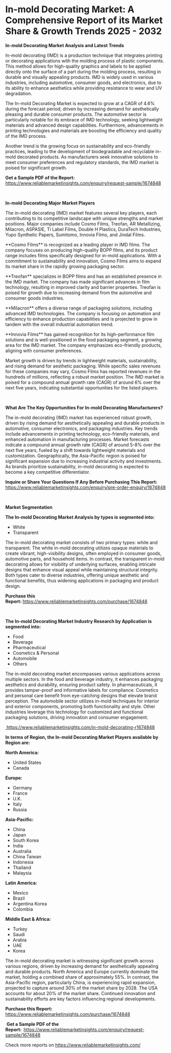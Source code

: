 <p><h1>In-mold Decorating Market: A Comprehensive Report of its Market Share & Growth Trends 2025 - 2032</h1></p><p><strong>In-mold Decorating Market Analysis and Latest Trends</strong></p>
<p><p>In-mold decorating (IMD) is a production technique that integrates printing or decorating applications with the molding process of plastic components. This method allows for high-quality graphics and labels to be applied directly onto the surface of a part during the molding process, resulting in durable and visually appealing products. IMD is widely used in various industries, including automotive, consumer goods, and electronics, due to its ability to enhance aesthetics while providing resistance to wear and UV degradation.</p><p>The In-mold Decorating Market is expected to grow at a CAGR of 4.6% during the forecast period, driven by increasing demand for aesthetically pleasing and durable consumer products. The automotive sector is particularly notable for its embrace of IMD technology, seeking lightweight materials and advanced design capabilities. Furthermore, advancements in printing technologies and materials are boosting the efficiency and quality of the IMD process. </p><p>Another trend is the growing focus on sustainability and eco-friendly practices, leading to the development of biodegradable and recyclable in-mold decorated products. As manufacturers seek innovative solutions to meet consumer preferences and regulatory standards, the IMD market is poised for significant growth.</p></p>
<p><strong>Get a Sample PDF of the Report:&nbsp;</strong> <a href="https://www.reliablemarketinsights.com/enquiry/request-sample/1674848?utm_campaign=3005&utm_medium=2&utm_source=Github&utm_content=ia&utm_term=25032025&utm_id=in-mold-decorating">https://www.reliablemarketinsights.com/enquiry/request-sample/1674848</a></p>
<p>&nbsp;</p>
<p><strong>In-mold Decorating Major Market Players</strong></p>
<p><p>The in-mold decorating (IMD) market features several key players, each contributing to its competitive landscape with unique strengths and market positions. Major companies include Cosmo Films, Treofan, AR Metallizing, Milacron, ASPASIE, Ti Label Films, Double H Plastics, DuraTech Industries, Yupo Synthetic Papers, Sumitomo, Innovia Films, and Jindal Films. </p><p>**Cosmo Films** is recognized as a leading player in IMD films. The company focuses on producing high-quality BOPP films, and its product range includes films specifically designed for in-mold applications. With a commitment to sustainability and innovation, Cosmo Films aims to expand its market share in the rapidly growing packaging sector.</p><p>**Treofan** specializes in BOPP films and has an established presence in the IMD market. The company has made significant advances in film technology, resulting in improved clarity and barrier properties. Treofan is poised for growth due to increasing demand from the automotive and consumer goods industries.</p><p>**Milacron** offers a diverse range of packaging solutions, including advanced IMD technologies. The company is focusing on automation and efficiency to enhance production capabilities and is projected to grow in tandem with the overall industrial automation trend.</p><p>**Innovia Films** has gained recognition for its high-performance film solutions and is well-positioned in the food packaging segment, a growing area for the IMD market. The company emphasizes eco-friendly products, aligning with consumer preferences.</p><p>Market growth is driven by trends in lightweight materials, sustainability, and rising demand for aesthetic packaging. While specific sales revenues for these companies may vary, Cosmo Films has reported revenues in the hundreds of millions, reflecting a robust market position. The IMD market is poised for a compound annual growth rate (CAGR) of around 6% over the next five years, indicating substantial opportunities for the listed players.</p></p>
<p>&nbsp;</p>
<p><strong>What Are The Key Opportunities For In-mold Decorating Manufacturers?</strong></p>
<p><p>The in-mold decorating (IMD) market has experienced robust growth, driven by rising demand for aesthetically appealing and durable products in automotive, consumer electronics, and packaging industries. Key trends include advancements in printing technology, eco-friendly materials, and enhanced automation in manufacturing processes. Market forecasts indicate a compound annual growth rate (CAGR) of around 5-8% over the next five years, fueled by a shift towards lightweight materials and customization. Geographically, the Asia-Pacific region is poised for significant expansion due to increasing industrial activity and investments. As brands prioritize sustainability, in-mold decorating is expected to become a key competitive differentiator.</p></p>
<p><strong>Inquire or Share Your Questions If Any Before Purchasing This Report:</strong> <a href="https://www.reliablemarketinsights.com/enquiry/pre-order-enquiry/1674848?utm_campaign=3005&utm_medium=2&utm_source=Github&utm_content=ia&utm_term=25032025&utm_id=in-mold-decorating">https://www.reliablemarketinsights.com/enquiry/pre-order-enquiry/1674848</a></p>
<p>&nbsp;</p>
<p><strong>Market Segmentation</strong></p>
<p><strong>The In-mold Decorating Market Analysis by types is segmented into:</strong></p>
<p><ul><li>White</li><li>Transparent</li></ul></p>
<p><p>The in-mold decorating market consists of two primary types: white and transparent. The white in-mold decorating utilizes opaque materials to create vibrant, high-visibility designs, often employed in consumer goods, automotive parts, and household items. In contrast, the transparent in-mold decorating allows for visibility of underlying surfaces, enabling intricate designs that enhance visual appeal while maintaining structural integrity. Both types cater to diverse industries, offering unique aesthetic and functional benefits, thus widening applications in packaging and product design.</p></p>
<p><strong>Purchase this Report:&nbsp;</strong><a href="https://www.reliablemarketinsights.com/purchase/1674848?utm_campaign=3005&utm_medium=2&utm_source=Github&utm_content=ia&utm_term=25032025&utm_id=in-mold-decorating">https://www.reliablemarketinsights.com/purchase/1674848</a></p>
<p>&nbsp;</p>
<p><strong>The In-mold Decorating Market Industry Research by Application is segmented into:</strong></p>
<p><ul><li>Food</li><li>Beverage</li><li>Pharmaceutical</li><li>Cosmetics & Personal</li><li>Automobile</li><li>Others</li></ul></p>
<p><p>The in-mold decorating market encompasses various applications across multiple sectors. In the food and beverage industry, it enhances packaging aesthetics and durability, ensuring product safety. In pharmaceuticals, it provides tamper-proof and informative labels for compliance. Cosmetics and personal care benefit from eye-catching designs that elevate brand perception. The automobile sector utilizes in-mold techniques for interior and exterior components, promoting both functionality and style. Other industries leverage this technology for customized and functional packaging solutions, driving innovation and consumer engagement.</p></p>
<p><a href="https://www.reliablemarketinsights.com/in-mold-decorating-r1674848?utm_campaign=3005&utm_medium=2&utm_source=Github&utm_content=ia&utm_term=25032025&utm_id=in-mold-decorating">&nbsp;https://www.reliablemarketinsights.com/in-mold-decorating-r1674848</a></p>
<p><strong>In terms of Region, the In-mold Decorating Market Players available by Region are:</strong></p>
<p>
    <p> <strong> North America: </strong>
        <ul>
            <li>United States</li>
            <li>Canada</li>
        </ul>
        </p> 
    <p> <strong> Europe: </strong>
        <ul>
            <li>Germany</li>
            <li>France</li>
            <li>U.K.</li>
            <li>Italy</li>
            <li>Russia</li>
        </ul>
        </p> 
    <p> <strong> Asia-Pacific: </strong>
        <ul>
            <li>China</li>
            <li>Japan</li>
            <li>South Korea</li>
            <li>India</li>
            <li>Australia</li>
            <li>China Taiwan</li>
            <li>Indonesia</li>
            <li>Thailand</li>
            <li>Malaysia</li>
        </ul>
        </p> 
    <p> <strong> Latin America: </strong>
        <ul>
            <li>Mexico</li>
            <li>Brazil</li>
            <li>Argentina Korea</li>
            <li>Colombia</li>
        </ul>
        </p> 
    <p> <strong> Middle East & Africa: </strong>
        <ul>
            <li>Turkey</li>
            <li>Saudi</li>
            <li>Arabia</li>
            <li>UAE</li>
            <li>Korea</li>
        </ul>
    </p>
    </p>
<p><p>The in-mold decorating market is witnessing significant growth across various regions, driven by increasing demand for aesthetically appealing and durable products. North America and Europe currently dominate the market, holding a combined share of approximately 55%. In contrast, the Asia-Pacific region, particularly China, is experiencing rapid expansion, projected to capture around 30% of the market share by 2028. The USA accounts for about 20% of the market share. Continued innovation and sustainability efforts are key factors influencing regional developments.</p></p>
<p><strong>Purchase this Report: </strong><a href="https://www.reliablemarketinsights.com/purchase/1674848?utm_campaign=3005&utm_medium=2&utm_source=Github&utm_content=ia&utm_term=25032025&utm_id=in-mold-decorating">https://www.reliablemarketinsights.com/purchase/1674848</a></p>
<p>&nbsp;<strong>Get a Sample PDF of the Report:&nbsp;&nbsp;</strong><a href="https://www.reliablemarketinsights.com/enquiry/request-sample/1674848?utm_campaign=3005&utm_medium=2&utm_source=Github&utm_content=ia&utm_term=25032025&utm_id=in-mold-decorating">https://www.reliablemarketinsights.com/enquiry/request-sample/1674848</a></p>
<p><strong></strong></p>
<p>Check more reports on <a href="https://www.reliablemarketinsights.com/?utm_campaign=3005&utm_medium=2&utm_source=Github&utm_content=ia&utm_term=25032025&utm_id=in-mold-decorating">https://www.reliablemarketinsights.com/</a></p>